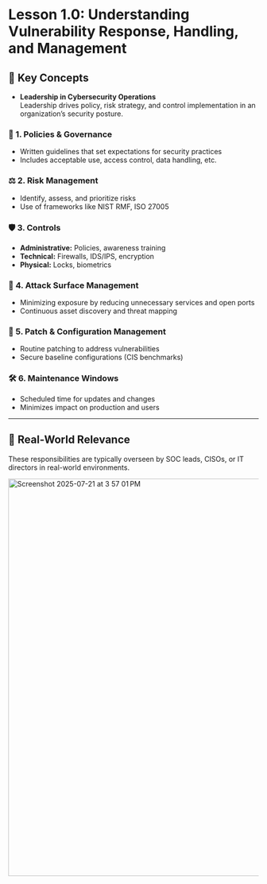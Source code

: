 # Lesson 1.0: Understanding Vulnerability Response, Handling, and Management

## 🧠 Key Concepts

- **Leadership in Cybersecurity Operations**  
  Leadership drives policy, risk strategy, and control implementation in an organization’s security posture.

### 📜 1. Policies & Governance
- Written guidelines that set expectations for security practices
- Includes acceptable use, access control, data handling, etc.

### ⚖️ 2. Risk Management
- Identify, assess, and prioritize risks
- Use of frameworks like NIST RMF, ISO 27005

### 🛡️ 3. Controls
- **Administrative:** Policies, awareness training
- **Technical:** Firewalls, IDS/IPS, encryption
- **Physical:** Locks, biometrics

### 🧩 4. Attack Surface Management
- Minimizing exposure by reducing unnecessary services and open ports
- Continuous asset discovery and threat mapping

### 🔄 5. Patch & Configuration Management
- Routine patching to address vulnerabilities
- Secure baseline configurations (CIS benchmarks)

### 🛠️ 6. Maintenance Windows
- Scheduled time for updates and changes
- Minimizes impact on production and users

---

## 🔗 Real-World Relevance
These responsibilities are typically overseen by SOC leads, CISOs, or IT directors in real-world environments.

<img src="https://github.com/user-attachments/assets/51bc9dff-98db-4e52-8e16-dd4967ca916e" alt="Screenshot 2025-07-21 at 3 57 01 PM" width="800"/>


